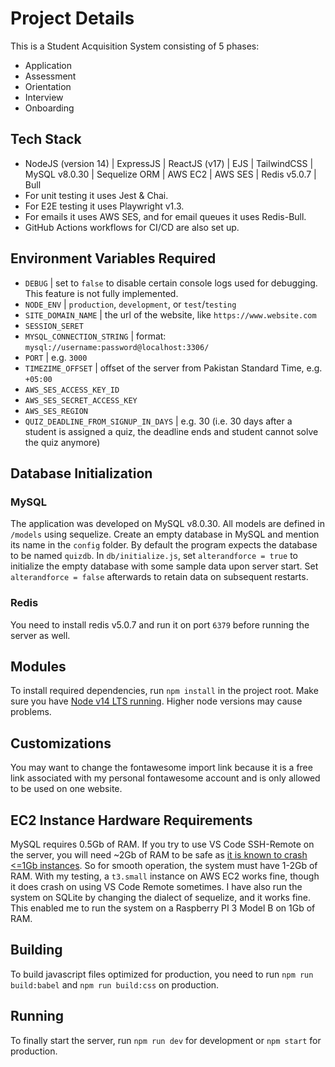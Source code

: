 # Project Details
This is a Student Acquisition System consisting of 5 phases:
<ul>
  <li>Application</li>
  <li>Assessment</li>
  <li>Orientation</li>
  <li>Interview</li>
  <li>Onboarding</li>
</ul>

## Tech Stack
- NodeJS (version 14) | ExpressJS |  ReactJS (v17) | EJS | TailwindCSS | MySQL v8.0.30 | Sequelize ORM |  AWS EC2 |  AWS SES | Redis v5.0.7 | Bull<br>
- For unit testing it uses Jest & Chai.<br>
- For E2E testing it uses Playwright v1.3.
- For emails it uses AWS SES, and for email queues it uses Redis-Bull.
- GitHub Actions workflows for CI/CD are also set up.

## Environment Variables Required
- `DEBUG` | set to `false` to disable certain console logs used for debugging. This feature is not fully implemented.
- `NODE_ENV` | `production`, `development`, or `test`/`testing`
- `SITE_DOMAIN_NAME` | the url of the website, like `https://www.website.com`
- `SESSION_SERET`
- `MYSQL_CONNECTION_STRING` | format: `mysql://username:password@localhost:3306/`
- `PORT` | e.g. `3000`
- `TIMEZIME_OFFSET` | offset of the server from Pakistan Standard Time, e.g. `+05:00`
- `AWS_SES_ACCESS_KEY_ID`
- `AWS_SES_SECRET_ACCESS_KEY`
- `AWS_SES_REGION`
- `QUIZ_DEADLINE_FROM_SIGNUP_IN_DAYS` | e.g. 30 (i.e. 30 days after a student is assigned a quiz, the deadline ends and student cannot solve the quiz anymore)


## Database Initialization

### MySQL
The application was developed on MySQL v8.0.30. All models are defined in `/models` using sequelize. Create an empty database in MySQL and mention its name in the `config` folder. By default the program expects the database to be named `quizdb`. 
In `db/initialize.js`, set `alterandforce = true` to initialize the empty database with some sample data upon server start. Set `alterandforce = false` afterwards to retain data on subsequent restarts.

### Redis
You need to install redis v5.0.7 and run it on port `6379` before running the server as well.

## Modules
To install required dependencies, run `npm install` in the project root. Make sure you have [Node v14 LTS running](https://www.digitalocean.com/community/tutorials/how-to-install-node-js-on-ubuntu-22-04#option-3-installing-node-using-the-node-version-manager). Higher node versions may cause problems.

## Customizations
You may want to change the fontawesome import link because it is a free link associated with my personal fontawesome account and is only allowed to be used on one website.

## EC2 Instance Hardware Requirements
MySQL requires 0.5Gb of RAM. If you try to use VS Code SSH-Remote on the server, you will need ~2Gb of RAM to be safe as [it is known to crash <=1Gb instances](https://github.com/microsoft/vscode-remote-release/issues/1110). So for smooth operation, the system must have 1-2Gb of RAM. With my testing, a `t3.small` instance on AWS EC2 works fine, though it does crash on using VS Code Remote sometimes.
I have also run the system on SQLite by changing the dialect of sequelize, and it works fine. This enabled me to run the system on a Raspberry PI 3 Model B on 1Gb of RAM.

## Building
To build javascript files optimized for production, you need to run `npm run build:babel` and `npm run build:css` on production.

## Running
To finally start the server, run `npm run dev` for development or `npm start` for production.
